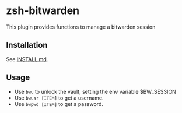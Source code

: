 # zsh-bitwarden
This plugin provides functions to manage a bitwarden session


## Installation

See [INSTALL.md](INSTALL.md).

## Usage

- Use `bwu` to unlock the vault, setting the env variable $BW_SESSION
- Use `bwusr [ITEM]` to get a username.
- Use `bwpwd [ITEM]` to get a password.
